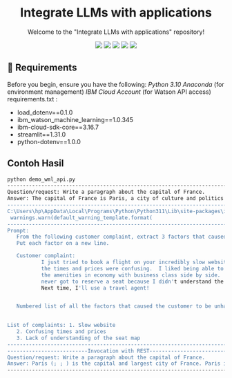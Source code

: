 <h1 align="center">Integrate LLMs with applications</h1>
<p align="center"> Welcome to the "Integrate LLMs with applications" repository!</p>

<div align="center">
<img src="https://img.shields.io/badge/Python-3670A0?style=for-the-badge&logo=python&logoColor=ffdd54">
<img src="https://img.shields.io/badge/Anaconda-3670A0?style=for-the-badge&logo=anaconda&logoColor=white">
<img src="https://img.shields.io/badge/IBM%20Cloud-005C8E?style=for-the-badge&logo=ibmcloud&logoColor=white">
<img src="https://img.shields.io/badge/Streamlit-FF4B5C?style=for-the-badge&logo=streamlit&logoColor=white">
<img src="https://img.shields.io/badge/License-MIT-yellowgreen?style=for-the-badge&logo=opensource&logoColor=white">
</div>

## 🚀 Requirements
Before you begin, ensure you have the following:
*Python 3.10*
*Anaconda* (for environment management)
*IBM Cloud Account* (for Watson API access)
  requirements.txt :
   - load_dotenv==0.1.0
   - ibm_watson_machine_learning==1.0.345
   - ibm-cloud-sdk-core==3.16.7
   - streamlit==1.31.0
   - python-dotenv==1.0.0

     
## Contoh Hasil
 ```bash
python demo_wml_api.py
 ---------------------------------------------------------------------------
Question/request: Write a paragraph about the capital of France.
Answer: The capital of France is Paris, a city of culture and politics. It is the seat of the French Government and of the French Parliament, and the country's largest city, with an area of 814 km2 . The city is located on the banks of the Seine, the administrative centre of the Île-de-France region.
---------------------------------------------------------------------------
C:\Users\hp\AppData\Local\Programs\Python\Python311\Lib\site-packages\ibm_watson_machine_learning\foundation_models\utils\utils.py:101: LifecycleWarning: Model 'meta-llama/llama-2-13b-chat' is in deprecated state from 2024-08-26 until None. IDs of alternative models: None. Further details: https://dataplatform.cloud.ibm.com/docs/content/wsj/analyze-data/fm-model-lifecycle.html?context=wx&audience=wdp
  warnings.warn(default_warning_template.format(
---------------------------------------------------------------------------
Prompt: 
    From the following customer complaint, extract 3 factors that caused the customer to be unhappy. 
    Put each factor on a new line. 

    Customer complaint:
            I just tried to book a flight on your incredibly slow website.  All 
            the times and prices were confusing.  I liked being able to compare 
            the amenities in economy with business class side by side.  But I 
            never got to reserve a seat because I didn't understand the seat map.  
            Next time, I'll use a travel agent!


    Numbered list of all the factors that caused the customer to be unhappy:

    
List of complaints: 1. Slow website
    2. Confusing times and prices
    3. Lack of understanding of the seat map
---------------------------------------------------------------------------
--------------------------Invocation with REST-------------------------------------------
Question/request: Write a paragraph about the capital of France.
Answer: Paris (; ; ) is the capital and largest city of France. Paris is located on the left bank of the Seine and covers an area of . It is considered the world's most populous commune (city) with an estimated population of 2,4 million.
---------------------------------------------------------------------------
